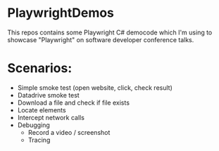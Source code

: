 # PlaywrightDemos

This repos contains some Playwright C# democode which I'm using to showcase "Playwright" on software developer conference talks.

# Scenarios:
- Simple smoke test (open website, click, check result)
- Datadrive smoke test
- Download a file and check if file exists
- Locate elements
- Intercept network calls
- Debugging 
  - Record a video / screenshot
  - Tracing
